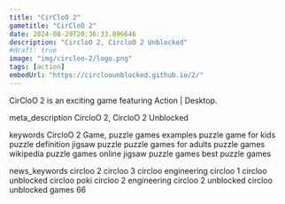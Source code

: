 ```yaml
---
title: "CirCloO 2"
gametitle: "CirCloO 2"
date: 2024-08-29T20:36:33.896646
description: "CircloO 2, CircloO 2 Unblocked"
#draft: true
image: "img/circloo-2/logo.png"
tags: [action]
embedUrl: "https://circloounblocked.github.io/2/"
---
```


CirCloO 2 is an exciting game featuring Action | Desktop.

meta_description
CircloO 2, CircloO 2 Unblocked


keywords
CircloO 2 Game, puzzle games examples puzzle game for kids puzzle definition jigsaw puzzle puzzle games for adults puzzle games wikipedia puzzle games online jigsaw puzzle games best puzzle games


news_keywords
circloo 2 circloo 3 circloo engineering circloo 1 circloo unblocked circloo poki circloo 2 engineering circloo 2 unblocked circloo unblocked games 66
